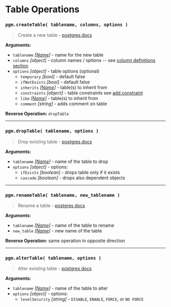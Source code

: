 # Table Operations

### `pgm.createTable( tablename, columns, options )`

> Create a new table - [postgres docs](http://www.postgresql.org/docs/current/static/sql-createtable.html)

**Arguments:**

- `tablename` _[[Name](https://github.com/salsita/node-pg-migrate/blob/master/docs/migrations.md#Type)]_ - name for the new table
- `columns` _[object]_ - column names / options -- see [column definitions section](columns.md#column-definitions)
- `options` _[object]_ - table options (optional)
  - `temporary` _[bool]_ - default false
  - `ifNotExists` _[bool]_ - default false
  - `inherits` _[[Name](https://github.com/salsita/node-pg-migrate/blob/master/docs/migrations.md#Type)]_ - table(s) to inherit from
  - `constraints` _[object]_ - table constraints see [add constraint](constraints.md#pgmaddconstraint-tablename-constraint_name-expression-)
  - `like` _[[Name](https://github.com/salsita/node-pg-migrate/blob/master/docs/migrations.md#Type)]_ - table(s) to inherit from
  - `comment` _[string]_ - adds comment on table

**Reverse Operation:** `dropTable`

---

### `pgm.dropTable( tablename, options )`

> Drop existing table - [postgres docs](http://www.postgresql.org/docs/current/static/sql-droptable.html)

**Arguments:**

- `tablename` _[[Name](https://github.com/salsita/node-pg-migrate/blob/master/docs/migrations.md#Type)]_ - name of the table to drop
- `options` _[object]_ - options:
  - `ifExists` _[boolean]_ - drops table only if it exists
  - `cascade` _[boolean]_ - drops also dependent objects

---

### `pgm.renameTable( tablename, new_tablename )`

> Rename a table - [postgres docs](http://www.postgresql.org/docs/current/static/sql-altertable.html)

**Arguments:**

- `tablename` _[[Name](https://github.com/salsita/node-pg-migrate/blob/master/docs/migrations.md#Type)]_ - name of the table to rename
- `new_table` _[[Name](https://github.com/salsita/node-pg-migrate/blob/master/docs/migrations.md#Type)]_ - new name of the table

**Reverse Operation:** same operation in opposite direction

---

### `pgm.alterTable( tablename, options )`

> Alter existing table - [postgres docs](http://www.postgresql.org/docs/current/static/sql-altertable.html)

**Arguments:**

- `tablename` _[[Name](https://github.com/salsita/node-pg-migrate/blob/master/docs/migrations.md#Type)]_ - name of the table to alter
- `options` _[object]_ - options:
  - `levelSecurity` _[string]_ - `DISABLE`, `ENABLE`, `FORCE`, or `NO FORCE`
